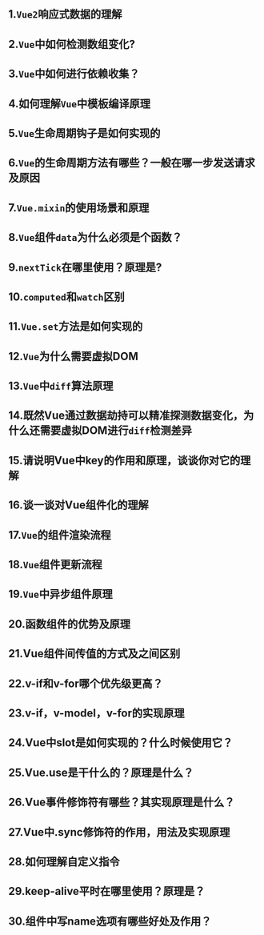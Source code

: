## 1.`Vue2`响应式数据的理解

## 2.`Vue`中如何检测数组变化?

## 3.`Vue`中如何进行依赖收集？

## 4.如何理解`Vue`中模板编译原理

## 5.`Vue`生命周期钩子是如何实现的

## 6.`Vue`的生命周期方法有哪些？一般在哪一步发送请求及原因

## 7.`Vue.mixin`的使用场景和原理

## 8.`Vue`组件`data`为什么必须是个函数？

## 9.`nextTick`在哪里使用？原理是?

## 10.`computed`和`watch`区别

## 11.`Vue.set`方法是如何实现的

## 12.`Vue`为什么需要虚拟DOM

## 13.`Vue`中`diff`算法原理

## 14.既然Vue通过数据劫持可以精准探测数据变化，为什么还需要虚拟DOM进行`diff`检测差异

## 15.请说明Vue中key的作用和原理，谈谈你对它的理解

## 16.谈一谈对Vue组件化的理解

## 17.`Vue`的组件渲染流程

## 18.`Vue`组件更新流程

## 19.`Vue`中异步组件原理

## 20.函数组件的优势及原理

## 21.Vue组件间传值的方式及之间区别

## 22.v-if和v-for哪个优先级更高？

## 23.v-if，v-model，v-for的实现原理

## 24.Vue中slot是如何实现的？什么时候使用它？

## 25.Vue.use是干什么的？原理是什么？

## 26.Vue事件修饰符有哪些？其实现原理是什么？

## 27.Vue中.sync修饰符的作用，用法及实现原理

## 28.如何理解自定义指令

## 29.keep-alive平时在哪里使用？原理是？

## 30.组件中写name选项有哪些好处及作用？
